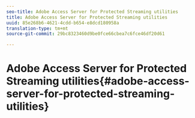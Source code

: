```yaml
---
seo-title: Adobe Access Server for Protected Streaming utilities
title: Adobe Access Server for Protected Streaming utilities
uuid: 85e268b6-4621-4cdd-b654-e8dcd180958a
translation-type: tm+mt
source-git-commit: 29bc8323460d9be0fce66cbea7c6fce46df20d61

---
```



# Adobe Access Server for Protected Streaming utilities{#adobe-access-server-for-protected-streaming-utilities}

